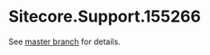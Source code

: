# Sitecore.Support.155266

See [master branch](https://github.com/sitecoresupport/Sitecore.Support.155266) for details.